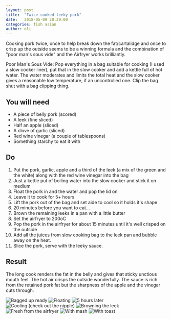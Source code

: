 ```yaml
---
layout: post
title:  "Twice cooked leeky pork"
date:   2018-05-09 20:29:00
categories: fish asian 
author: oli
---
```


Cooking pork twice, once to help break down the fat/cartalidge and once to crisp up the outside seems to be a winning formula and the combination of "poor man's sous vide" and the Airfryer works brilliantly.

Poor Man's Sous Vide: Pop everything in a bag suitable for cooking (I used a slow cooker liner), put that in the slow cooker and add a kettle full of hot water.  The water moderates and limits the total heat and the slow cooker gives a reasonable low temperature, if an uncontrolled one.  Clip the bag shut with a bag clipping thing.

## You will need

* A piece of belly pork (scored)
* A leek (fine sliced)
* Half an apple (sliced)
* A clove of garlic (sliced)
* Red wine vinegar (a couple of tablespoons)
* Something starchy to eat it with

## Do

1. Put the pork, garlic, apple and a third of the leek (a mix of the green and the white) along with the red wine vinegar into the bag
2. Just a kettle put of boiling water into the slow cooker and stick it on medium
3. Float the pork in and the water and pop the lid on
4. Leave it to cook for 5+ hours
5. Lift the pork out of the bag and set aide to cool so it holds it's shape
6. 20 minutes before you want to eat...
7. Brown the remaining leeks in a pan with a little butter
8. Set the airfryer to 200oC
9. Pop the pork in the airfryer for about 15 minutes until it's well crisped on the outside
10. Add all the juices from slow cooking bag to the leek pan and bubble away on the heat.
11. Slice the pork, serve with the leeky sauce.


## Result

The long cook renders the fat in the belly and gives that sticky unctious mouth feel.  The hot air crisps the outside wonderfully.  The sauce is rich from the retained pork fat but the sharpness of the apple and the vinegar cuts through. 

![Bagged up ready](/images/twice-cooked-leeky-pork/twice-cooked-leeky-pork-00.jpg)
![Floating](/images/twice-cooked-leeky-pork/twice-cooked-leeky-pork-01.jpg)
![5 hours later](/images/twice-cooked-leeky-pork/twice-cooked-leeky-pork-02.jpg)
![Cooling (check out the nipple)](/images/twice-cooked-leeky-pork/twice-cooked-leeky-pork-03.jpg)
![Browning the leek](/images/twice-cooked-leeky-pork/twice-cooked-leeky-pork-04.jpg)
![Fresh from the airfryer](/images/twice-cooked-leeky-pork/twice-cooked-leeky-pork-05.jpg)
![With mash](/images/twice-cooked-leeky-pork/twice-cooked-leeky-pork-06.jpg)
![With toast](/images/twice-cooked-leeky-pork/twice-cooked-leeky-pork-07.jpg)
